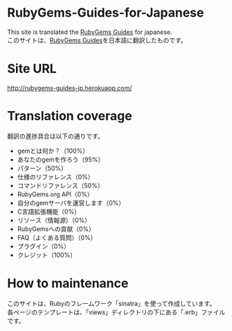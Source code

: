 RubyGems-Guides-for-Japanese
============================

This site is translated the <a href="http://guides.rubygems.org/">RubyGems Guides</a> for japanese.  
このサイトは、<a href="http://guides.rubygems.org/">RubyGems Guides</a>を日本語に翻訳したものです。

Site URL
============================

http://rubygems-guides-jp.herokuapp.com/

Translation coverage
============================

翻訳の進捗具合は以下の通りです。  
  
* gemとは何か？（100%）
* あなたのgemを作ろう（95%）
* パターン（50%）
* 仕様のリファレンス（0%）
* コマンドリファレンス（50%）
* RubyGems.org API（0%）
* 自分のgemサーバを運営します（0%）
* C言語拡張機能（0%）
* リソース（情報源）（0%）
* RubyGemsへの貢献（0%）
* FAQ（よくある質問）（0%）
* プラグイン（0%）
* クレジット（100%）

How to maintenance
============================

このサイトは、Rubyのフレームワーク「sinatra」を使って作成しています。  
各ページのテンプレートは、「views」ディレクトリの下にある「.erb」ファイルです。
